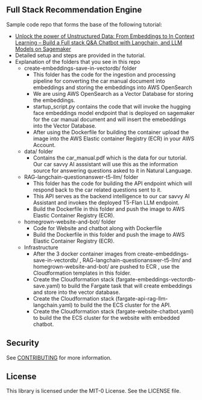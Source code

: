 ## Full Stack Recommendation Engine 

Sample code repo that forms the base of the following tutorial:
* [Unlock the power of Unstructured Data: From Embeddings to In Context Learning – Build a Full stack Q&A Chatbot with Langchain, and LLM Models on Sagemaker](https://buildon.aws/tutorials/fullstack-llm-langchain-chatbot-on-aws)
* Detailed setup and steps are provided in the tutorial.
* Explanation of the folders that you see in this repo
    * create-embeddings-save-in-vectordb/ folder
        * This folder has the code for the ingestion and processing pipeline for converting the car manual document into embeddings and storing the embeddings into AWS OpenSearch
        * We are using AWS OpenSearch as a Vector Database for storing the embeddings.
        * startup_script.py contains the code that will invoke the hugging face embeddings model endpoint that is deployed on sagemaker for the car manual document and will insert the emebeddings into the Vector Database.
        * After using the Dockerfile for building the container upload the image into the AWS Elastic container Registry (ECR) in your AWS Account.
    * data/ folder
        * Contains the car_manual.pdf which is the data for our tutorial. Our car savvy AI asssistant will use this as the information source for answering questions asked to it in Natural Language.
    * RAG-langchain-questionanswer-t5-llm/ folder 
        * This folder has the code for building the API endpoint which will respond back to the car related questions sent to it. 
        * This API serves as the backend intelligence to our car savvy AI Assistant and invokes the deployed T5-Flan LLM endpoint.
        * Build the Dockerfile in this folder and push the image to AWS Elastic Container Registry (ECR).
    * homegrown-website-and-bot/ folder
        * Code for Website and chatbot along with Dockerfile 
        * Build the Dockerfile in this folder and push the image to AWS Elastic Container Registry (ECR).
    * Infrastructure
        * After the 3 docker container images from  create-embeddings-save-in-vectordb/ , RAG-langchain-questionanswer-t5-llm/ and homegrown-website-and-bot/  are pushed to ECR , use the Cloudformation templates in this folder.
        * Create the Cloudformation stack (fargate-embeddings-vectordb-save.yaml) to build the Fargate task that will create embeddings and store into the vector database.
        * Create the Cloudformation stack (fargate-api-rag-llm-langchain.yaml) to build the the ECS cluster for the API.
        * Create the Cloudformation stack (fargate-website-chatbot.yaml) to build the the ECS cluster for the website with embedded chatbot.

## Security

See [CONTRIBUTING](CONTRIBUTING.md#security-issue-notifications) for more information.

## License

This library is licensed under the MIT-0 License. See the LICENSE file.

